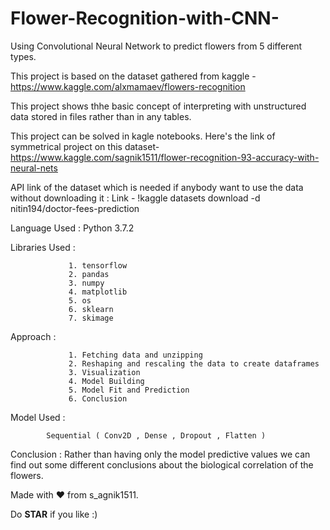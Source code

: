 # Flower-Recognition-with-CNN-
Using Convolutional Neural Network to predict flowers from 5 different types.

This project is based on the dataset gathered from kaggle - https://www.kaggle.com/alxmamaev/flowers-recognition

This project shows thhe basic concept of interpreting with unstructured data stored in files rather than in any tables.


This project can be solved in kagle notebooks. 
Here's the link of symmetrical project on this dataset- https://www.kaggle.com/sagnik1511/flower-recognition-93-accuracy-with-neural-nets

API link of the dataset which is needed if anybody want to use the data without downloading it :
Link - !kaggle datasets download -d nitin194/doctor-fees-prediction

Language Used :     Python 3.7.2

Libraries Used : 

                 1. tensorflow
                 2. pandas
                 3. numpy
                 4. matplotlib
                 5. os
                 6. sklearn
                 7. skimage
                 
Approach :       

                 1. Fetching data and unzipping
                 2. Reshaping and rescaling the data to create dataframes
                 3. Visualization
                 4. Model Building
                 5. Model Fit and Prediction
                 6. Conclusion
       


Model Used :     
            
            Sequential ( Conv2D , Dense , Dropout , Flatten )

Conclusion :     Rather than having only the model predictive values we can find out some different conclusions about the biological correlation of the flowers.

Made with ❤️ from s_agnik1511.

Do **STAR** if you like :)

